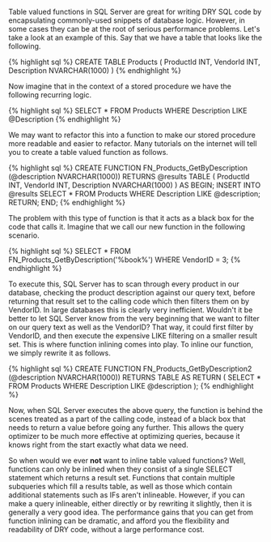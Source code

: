 Table valued functions in SQL Server are great for writing DRY SQL code by encapsulating commonly-used snippets of database logic. However, in some cases they can be at the root of serious performance problems. Let's take a look at an example of this. Say that we have a table that looks like the following.

{% highlight sql %}
CREATE TABLE Products
(
	ProductId INT,
	VendorId INT,
	Description NVARCHAR(1000)
)
{% endhighlight %}

Now imagine that in the context of a stored procedure we have the following recurring logic.

{% highlight sql %}
SELECT *
FROM Products
WHERE Description LIKE @Description
{% endhighlight %}

We may want to refactor this into a function to make our stored procedure more readable and easier to refactor. Many tutorials on the internet will tell you to create a table valued function as follows.

{% highlight sql %}
CREATE FUNCTION FN_Products_GetByDescription (@description NVARCHAR(1000))
RETURNS @results TABLE
(
	ProductId INT,
	VendorId INT,
	Description NVARCHAR(1000)
)
AS
BEGIN;
	INSERT INTO @results
	SELECT *
	FROM Products
	WHERE Description LIKE @description;
	RETURN;
END;
{% endhighlight %}

The problem with this type of function is that it acts as a black box for the code that calls it. Imagine that we call our new function in the following scenario. 

{% highlight sql %}
SELECT *
FROM FN_Products_GetByDescription('%book%')
WHERE VendorID = 3;
{% endhighlight %}

To execute this, SQL Server has to scan through every product in our database, checking the product description against our query text, before returning that result set to the calling code which then filters them on by VendorID. In large databases this is clearly very inefficient. Wouldn't it be better to let SQL Server know from the very beginning that we want to filter on our query text as well as the VendorID? That way, it could first filter by VendorID, and then execute the expensive LIKE filtering on a smaller result set. 
This is where function inlining comes into play. To inline our function, we simply rewrite it as follows.

{% highlight sql %}
CREATE FUNCTION FN_Products_GetByDescription2 (@description NVARCHAR(1000))
RETURNS TABLE
AS
RETURN
(
	SELECT *
	FROM Products
	WHERE Description LIKE @description
);
{% endhighlight %}

Now, when SQL Server executes the above query, the function is behind the scenes treated as a part of the calling code, instead of a black box that needs to return a value before going any further. This allows the query optimizer to be much more effective at optimizing queries, because it knows right from the start exactly what data we need.

So when would we ever **not** want to inline table valued functions? Well, functions can only be inlined when they consist of a single SELECT statement which returns a result set. Functions that contain multiple subqueries which fill a results table, as well as those which contain additional statements such as IFs aren't inlineable. However, if you can make a query inlineable, either directly or by rewriting it slightly, then it is generally a very good idea. The performance gains that you can get from function inlining can be dramatic, and afford you the flexibility and readability of DRY code, without a large performance cost.